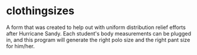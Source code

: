 clothingsizes
=============

A form that was created to help out with uniform distribution relief efforts after Hurricane Sandy. Each student's body measurements can be plugged in, and this program will generate the right polo size and the right pant size for him/her.